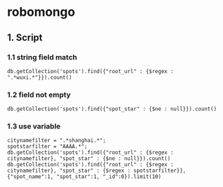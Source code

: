 # robomongo

## 1. Script

### 1.1 string field match

```
db.getCollection('spots').find({"root_url" : {$regex : ".*wuxi.*"}}).count()
```

### 1.2 field not empty

```
db.getCollection('spots').find({"spot_star" : {$ne : null}}).count()
```

### 1.3 use variable

```
citynamefilter = ".*shanghai.*";
spotstarfilter = "AAAA.*";
db.getCollection('spots').find({"root_url" : {$regex : citynamefilter}, "spot_star" : {$ne : null}}).count()
db.getCollection('spots').find({"root_url" : {$regex : citynamefilter}, "spot_star" : {$regex : spotstarfilter}}, {"spot_name":1, "spot_star":1, "_id":0}).limit(10)
```
